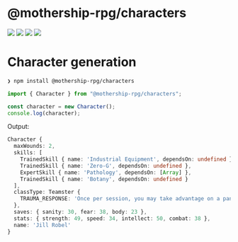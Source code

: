 # @mothership-rpg/characters

![](https://badgers.space/npm/name/@mothership-rpg/characters)
![](https://badgers.space/github/release/MothershipRPGTools/generators-ts)
![](https://badgers.space/github/license/MothershipRPGTools/generators-ts)
![](https://badgers.space/codeberg/stars/MothershipRPGTools/generators-ts)


# Character generation

```bash
❯ npm install @mothership-rpg/characters
```

```typescript
import { Character } from "@mothership-rpg/characters";

const character = new Character();
console.log(character);
```

Output:

```typescript
Character {
  maxWounds: 2,
  skills: [
    TrainedSkill { name: 'Industrial Equipment', dependsOn: undefined },
    TrainedSkill { name: 'Zero-G', dependsOn: undefined },
    ExpertSkill { name: 'Pathology', dependsOn: [Array] },
    TrainedSkill { name: 'Botany', dependsOn: undefined }
  ],
  classType: Teamster {
    TRAUMA_RESPONSE: 'Once per session, you may take advantage on a panic check.'
  },
  saves: { sanity: 30, fear: 38, body: 23 },
  stats: { strength: 49, speed: 34, intellect: 50, combat: 38 },
  name: 'Jill Robel'
}
```
